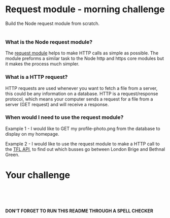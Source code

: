 # Request module - morning challenge
Build the Node request module from scratch. <br><br>


### What is the Node request module?

The [request module](https://github.com/request/request) helps to make HTTP calls as simple as possible. The module preforms a similar task to the Node http and https core modules but it makes the process much simpler. 

### What is a HTTP request? 

HTTP requests are used whenever you want to fetch a file from a server, this could be any information on a database. 
HTTP is a request/response protocol, which means your computer sends a request for a file from a server (GET request) and will receive a response.

### When would I need to use the request module? 

Example 1 - I would like to GET my profile-photo.png from the database to display on my homepage. 

Example 2 - I would like to use the request module to make a HTTP call to the [TFL API](https://api.tfl.gov.uk/), to find out which busses go between London Brige and Bethnal Green. 


# Your challenge 








<br><br><br><br>
**DON'T FORGET TO RUN THIS README THROUGH A SPELL CHECKER**
